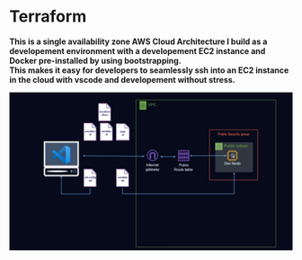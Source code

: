 # Terraform
**This is a single availability zone AWS Cloud Architecture I build as a developement environment with a developement EC2 instance and Docker pre-installed by using bootstrapping.** <br/>
**This makes it easy for developers to seamlessly ssh into an EC2 instance in the cloud with vscode and developement without stress.**

![This is an image](https://github.com/Calebio/Terraform/blob/main/Dev-Archi.png)
